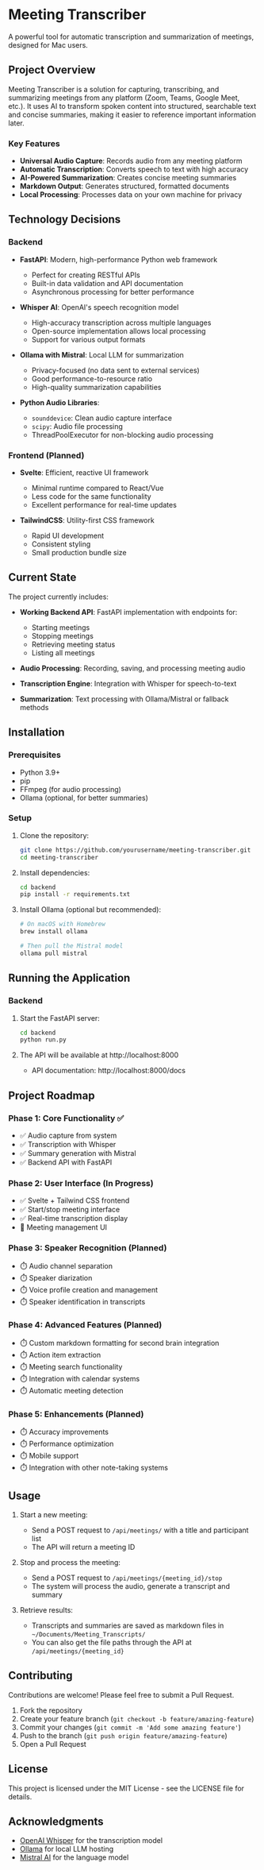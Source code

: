 # Meeting Transcriber

A powerful tool for automatic transcription and summarization of meetings, designed for Mac users.

## Project Overview

Meeting Transcriber is a solution for capturing, transcribing, and summarizing meetings from any platform (Zoom, Teams, Google Meet, etc.). It uses AI to transform spoken content into structured, searchable text and concise summaries, making it easier to reference important information later.

### Key Features

- **Universal Audio Capture**: Records audio from any meeting platform
- **Automatic Transcription**: Converts speech to text with high accuracy
- **AI-Powered Summarization**: Creates concise meeting summaries
- **Markdown Output**: Generates structured, formatted documents
- **Local Processing**: Processes data on your own machine for privacy

## Technology Decisions

### Backend

- **FastAPI**: Modern, high-performance Python web framework
  - Perfect for creating RESTful APIs
  - Built-in data validation and API documentation
  - Asynchronous processing for better performance

- **Whisper AI**: OpenAI's speech recognition model
  - High-accuracy transcription across multiple languages
  - Open-source implementation allows local processing
  - Support for various output formats

- **Ollama with Mistral**: Local LLM for summarization
  - Privacy-focused (no data sent to external services)
  - Good performance-to-resource ratio
  - High-quality summarization capabilities

- **Python Audio Libraries**:
  - `sounddevice`: Clean audio capture interface
  - `scipy`: Audio file processing
  - ThreadPoolExecutor for non-blocking audio processing

### Frontend (Planned)

- **Svelte**: Efficient, reactive UI framework
  - Minimal runtime compared to React/Vue
  - Less code for the same functionality
  - Excellent performance for real-time updates

- **TailwindCSS**: Utility-first CSS framework
  - Rapid UI development
  - Consistent styling
  - Small production bundle size

## Current State

The project currently includes:

- **Working Backend API**: FastAPI implementation with endpoints for:
  - Starting meetings
  - Stopping meetings
  - Retrieving meeting status
  - Listing all meetings

- **Audio Processing**: Recording, saving, and processing meeting audio
- **Transcription Engine**: Integration with Whisper for speech-to-text
- **Summarization**: Text processing with Ollama/Mistral or fallback methods

## Installation

### Prerequisites

- Python 3.9+
- pip
- FFmpeg (for audio processing)
- Ollama (optional, for better summaries)

### Setup

1. Clone the repository:
   ```bash
   git clone https://github.com/yourusername/meeting-transcriber.git
   cd meeting-transcriber
   ```

2. Install dependencies:
   ```bash
   cd backend
   pip install -r requirements.txt
   ```

3. Install Ollama (optional but recommended):
   ```bash
   # On macOS with Homebrew
   brew install ollama

   # Then pull the Mistral model
   ollama pull mistral
   ```

## Running the Application

### Backend

1. Start the FastAPI server:
   ```bash
   cd backend
   python run.py
   ```

2. The API will be available at http://localhost:8000
   - API documentation: http://localhost:8000/docs

## Project Roadmap

### Phase 1: Core Functionality ✅
- ✅ Audio capture from system
- ✅ Transcription with Whisper
- ✅ Summary generation with Mistral
- ✅ Backend API with FastAPI

### Phase 2: User Interface (In Progress)
- ✅ Svelte + Tailwind CSS frontend
- ✅ Start/stop meeting interface
- ✅ Real-time transcription display
- 🔄 Meeting management UI

### Phase 3: Speaker Recognition (Planned)
- ⏱️ Audio channel separation
- ⏱️ Speaker diarization
- ⏱️ Voice profile creation and management
- ⏱️ Speaker identification in transcripts

### Phase 4: Advanced Features (Planned)
- ⏱️ Custom markdown formatting for second brain integration
- ⏱️ Action item extraction
- ⏱️ Meeting search functionality
- ⏱️ Integration with calendar systems
- ⏱️ Automatic meeting detection

### Phase 5: Enhancements (Planned)
- ⏱️ Accuracy improvements
- ⏱️ Performance optimization
- ⏱️ Mobile support
- ⏱️ Integration with other note-taking systems

## Usage

1. Start a new meeting:
   - Send a POST request to `/api/meetings/` with a title and participant list
   - The API will return a meeting ID

2. Stop and process the meeting:
   - Send a POST request to `/api/meetings/{meeting_id}/stop`
   - The system will process the audio, generate a transcript and summary

3. Retrieve results:
   - Transcripts and summaries are saved as markdown files in `~/Documents/Meeting_Transcripts/`
   - You can also get the file paths through the API at `/api/meetings/{meeting_id}`

## Contributing

Contributions are welcome! Please feel free to submit a Pull Request.

1. Fork the repository
2. Create your feature branch (`git checkout -b feature/amazing-feature`)
3. Commit your changes (`git commit -m 'Add some amazing feature'`)
4. Push to the branch (`git push origin feature/amazing-feature`)
5. Open a Pull Request

## License

This project is licensed under the MIT License - see the LICENSE file for details.

## Acknowledgments

- [OpenAI Whisper](https://github.com/openai/whisper) for the transcription model
- [Ollama](https://ollama.com/) for local LLM hosting
- [Mistral AI](https://mistral.ai/) for the language model
